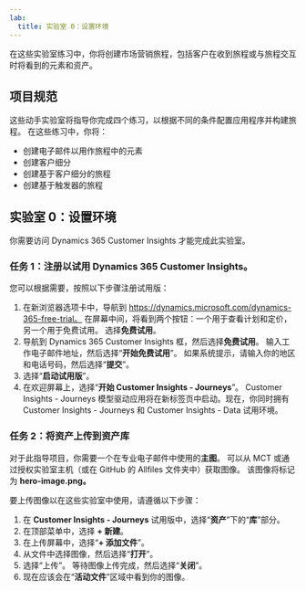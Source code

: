 ```yaml
---
lab:
  title: 实验室 0：设置环境
---
```


在这些实验室练习中，你将创建市场营销旅程，包括客户在收到旅程或与旅程交互时将看到的元素和资产。

## 项目规范
这些动手实验室将指导你完成四个练习，以根据不同的条件配置应用程序并构建旅程。 在这些练习中，你将：
- 创建电子邮件以用作旅程中的元素 
- 创建客户细分 
- 创建基于客户细分的旅程
- 创建基于触发器的旅程

## 实验室 0：设置环境
你需要访问 Dynamics 365 Customer Insights 才能完成此实验室。

### 任务 1：注册以试用 Dynamics 365 Customer Insights。
您可以根据需要，按照以下步骤注册试用版：

1. 在新浏览器选项卡中，导航到 https://dynamics.microsoft.com/dynamics-365-free-trial。 在屏幕中间，将看到两个按钮：一个用于查看计划和定价，另一个用于免费试用。 选择**免费试用**。
1. 导航到 Dynamics 365 Customer Insights 框，然后选择**免费试用**。 输入工作电子邮件地址，然后选择“**开始免费试用**”。 如果系统提示，请输入你的地区和电话号码，然后选择“**提交**”。
1. 选择“**启动试用版**”。
1. 在欢迎屏幕上，选择“**开始 Customer Insights - Journeys**”。 Customer Insights - Journeys 模型驱动应用将在新标签页中启动。现在，你同时拥有 Customer Insights - Journeys 和 Customer Insights - Data 试用环境。

### 任务 2：将资产上传到资产库
对于此指导项目，你需要一个在专业电子邮件中使用的**主图**。 可以从 MCT 或通过授权实验室主机（或在 GitHub 的 Allfiles 文件夹中）获取图像。 该图像将标记为 **hero-image.png。**

要上传图像以在这些实验室中使用，请遵循以下步骤：
1. 在 **Customer Insights - Journeys** 试用版中，选择“**资产**”下的“**库**”部分。
1. 在顶部菜单中，选择 **+ 新建**。
1. 在上传屏幕中，选择“**+ 添加文件**”。
1. 从文件中选择图像，然后选择“**打开**”。
1. 选择“上传”。 等待图像上传完成，然后选择“**关闭**”。
1. 现在应该会在“**活动文件**”区域中看到你的图像。

